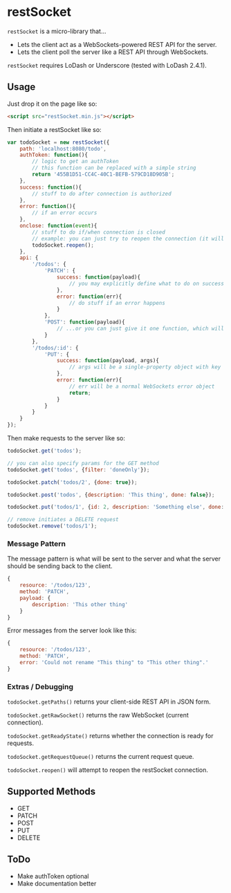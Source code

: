 restSocket
==========

`restSocket` is a micro-library that...
- Lets the client act as a WebSockets-powered REST API for the server.
- Lets the client poll the server like a REST API through WebSockets.

`restSocket` requires LoDash or Underscore (tested with LoDash 2.4.1).

## Usage

Just drop it on the page like so:
```html
<script src="restSocket.min.js"></script>
```

Then initiate a restSocket like so:

```js
var todoSocket = new restSocket({
	path: 'localhost:8080/todo',
	authToken: function(){
		// logic to get an authToken
		// this function can be replaced with a simple string
		return '455B1D51-CC4C-40C1-BEFB-579CD18D905B';
	},
	success: function(){
		// stuff to do after connection is authorized
	},
	error: function(){
		// if an error occurs
	},
	onclose: function(event){
		// stuff to do if/when connection is closed
		// example: you can just try to reopen the connection (it will only do this once every 2 seconds)
		todoSocket.reopen();
	},
	api: {
		'/todos': {
			'PATCH': {
				success: function(payload){
					// you may explicitly define what to do on success and error...
				},
				error: function(err){
					// do stuff if an error happens
				}
			},
			'POST': function(payload){
				// ...or you can just give it one function, which will be called on success only
			}
		},
		'/todos/:id': {
			'PUT': {
				success: function(payload, args){
					// args will be a single-property object with key 'id' and a value based on the resource the server is requesting
				},
				error: function(err){
					// err will be a normal WebSockets error object
					return;
				}
			}
		}
	}
});
```

Then make requests to the server like so:

```js
todoSocket.get('todos');

// you can also specify params for the GET method
todoSocket.get('todos', {filter: 'doneOnly'});

todoSocket.patch('todos/2', {done: true});

todoSocket.post('todos', {description: 'This thing', done: false});

todoSocket.put('todos/1', {id: 2, description: 'Something else', done: false})

// remove initiates a DELETE request
todoSocket.remove('todos/1');
```

### Message Pattern

The message pattern is what will be sent to the server and what the server should be sending back to the client.

```js
{
	resource: '/todos/123',
	method: 'PATCH',
	payload: {
		description: 'This other thing'
	}
}
```

Error messages from the server look like this:

```js
{
	resource: '/todos/123',
	method: 'PATCH',
	error: 'Could not rename "This thing" to "This other thing".'
}
```

### Extras / Debugging

`todoSocket.getPaths()` returns your client-side REST API in JSON form.

`todoSocket.getRawSocket()` returns the raw WebSocket (current connection).

`todoSocket.getReadyState()` returns whether the connection is ready for requests.

`todoSocket.getRequestQueue()` returns the current request queue.

`todoSocket.reopen()` will attempt to reopen the restSocket connection.

## Supported Methods
- GET
- PATCH
- POST
- PUT
- DELETE

## ToDo
- Make authToken optional
- Make documentation better
